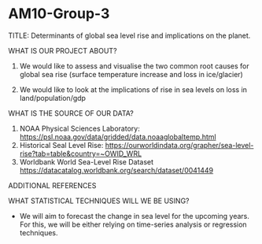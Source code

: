 # AM10-Group-3 

TITLE: Determinants of global sea level rise and implications on the planet. 

WHAT IS OUR PROJECT ABOUT?
1. We would like to assess and visualise the two common root causes for global sea rise (surface temperature increase and loss in ice/glacier) 

2. We would like to look at the implications of rise in sea levels on loss in land/population/gdp 

WHAT IS THE SOURCE OF OUR DATA?
1. NOAA Physical Sciences Laboratory: https://psl.noaa.gov/data/gridded/data.noaaglobaltemp.html 
2. Historical Seal Level Rise: https://ourworldindata.org/grapher/sea-level-rise?tab=table&country=~OWID_WRL
3. Worldbank World Sea-Level Rise Dataset https://datacatalog.worldbank.org/search/dataset/0041449 

ADDITIONAL REFERENCES

WHAT STATISTICAL TECHNIQUES WILL WE BE USING?
- We will aim to forecast the change in sea level for the upcoming years. For this, we will be either relying on time-series analysis or regression techniques.

